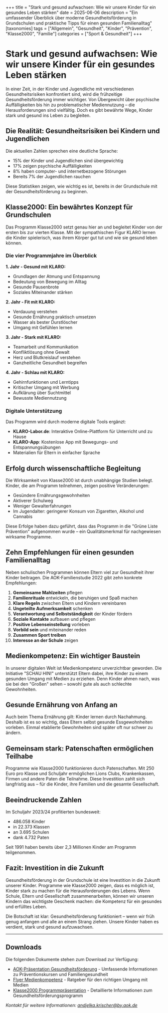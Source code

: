 +++
title = "Stark und gesund aufwachsen: Wie wir unsere Kinder für ein gesundes Leben stärken"
date = 2025-06-06
description = "Ein umfassender Überblick über moderne Gesundheitsförderung in Grundschulen und praktische Tipps für einen gesunden Familienalltag"
[taxonomies]
tags = ["Allgemein", "Gesundheit", "Kinder", "Prävention", "Klasse2000", "Familie"]
categories = ["Sport & Gesundheit"]
+++

# Stark und gesund aufwachsen: Wie wir unsere Kinder für ein gesundes Leben stärken

In einer Zeit, in der Kinder und Jugendliche mit verschiedenen Gesundheitsrisiken konfrontiert sind, wird die frühzeitige Gesundheitsförderung immer wichtiger. Von Übergewicht über psychische Auffälligkeiten bis hin zu problematischer Mediennutzung – die Herausforderungen sind vielfältig. Doch es gibt bewährte Wege, Kinder stark und gesund ins Leben zu begleiten.

<!-- more -->

## Die Realität: Gesundheitsrisiken bei Kindern und Jugendlichen

Die aktuellen Zahlen sprechen eine deutliche Sprache:
- 15% der Kinder und Jugendlichen sind übergewichtig
- 17% zeigen psychische Auffälligkeiten
- 8% haben computer- und internetbezogene Störungen
- Bereits 7% der Jugendlichen rauchen

Diese Statistiken zeigen, wie wichtig es ist, bereits in der Grundschule mit der Gesundheitsförderung zu beginnen.

## Klasse2000: Ein bewährtes Konzept für Grundschulen

Das Programm Klasse2000 setzt genau hier an und begleitet Kinder von der ersten bis zur vierten Klasse. Mit der sympathischen Figur KLARO lernen die Kinder spielerisch, was ihrem Körper gut tut und wie sie gesund leben können.

### Die vier Programmjahre im Überblick

**1. Jahr - Gesund mit KLARO:**
- Grundlagen der Atmung und Entspannung
- Bedeutung von Bewegung im Alltag
- Gesunde Pausenbrote
- Soziales Miteinander stärken

**2. Jahr - Fit mit KLARO:**
- Verdauung verstehen
- Gesunde Ernährung praktisch umsetzen
- Wasser als bester Durstlöscher
- Umgang mit Gefühlen lernen

**3. Jahr - Stark mit KLARO:**
- Teamarbeit und Kommunikation
- Konfliktlösung ohne Gewalt
- Herz und Blutkreislauf verstehen
- Ganzheitliche Gesundheit begreifen

**4. Jahr - Schlau mit KLARO:**
- Gehirnfunktionen und Lerntipps
- Kritischer Umgang mit Werbung
- Aufklärung über Suchtmittel
- Bewusste Mediennutzung

### Digitale Unterstützung

Das Programm wird durch moderne digitale Tools ergänzt:
- **KLARO-Labor.de**: Interaktive Online-Plattform für Unterricht und zu Hause
- **KLARO-App**: Kostenlose App mit Bewegungs- und Entspannungsübungen
- Materialien für Eltern in einfacher Sprache

## Erfolg durch wissenschaftliche Begleitung

Die Wirksamkeit von Klasse2000 ist durch unabhängige Studien belegt. Kinder, die am Programm teilnehmen, zeigen positive Veränderungen:
- Gesündere Ernährungsgewohnheiten
- Aktiverer Schulweg
- Weniger Gewalterfahrungen
- Im Jugendalter: geringerer Konsum von Zigaretten, Alkohol und Cannabis

Diese Erfolge haben dazu geführt, dass das Programm in die "Grüne Liste Prävention" aufgenommen wurde – ein Qualitätsmerkmal für nachgewiesen wirksame Programme.

## Zehn Empfehlungen für einen gesunden Familienalltag

Neben schulischen Programmen können Eltern viel zur Gesundheit ihrer Kinder beitragen. Die AOK-Familienstudie 2022 gibt zehn konkrete Empfehlungen:

1. **Gemeinsame Mahlzeiten** pflegen
2. **Familienrituale** entwickeln, die beruhigen und Spaß machen
3. **Klare Regeln** zwischen Eltern und Kindern vereinbaren
4. **Ungeteilte Aufmerksamkeit** schenken
5. **Verantwortung und Selbstständigkeit** der Kinder fördern
6. **Soziale Kontakte** aufbauen und pflegen
7. **Positive Lebenseinstellung** vorleben
8. **Vorbild sein** und miteinander reden
9. **Zusammen Sport treiben**
10. **Interesse an der Schule** zeigen

## Medienkompetenz: Ein wichtiger Baustein

In unserer digitalen Welt ist Medienkompetenz unverzichtbar geworden. Die Initiative "SCHAU HIN!" unterstützt Eltern dabei, ihre Kinder zu einem gesunden Umgang mit Medien zu erziehen. Denn Kinder ahmen nach, was sie bei den "Großen" sehen – sowohl gute als auch schlechte Gewohnheiten.

## Gesunde Ernährung von Anfang an

Auch beim Thema Ernährung gilt: Kinder lernen durch Nachahmung. Deshalb ist es so wichtig, dass Eltern selbst gesunde Essgewohnheiten vorleben. Einmal etablierte Gewohnheiten sind später oft nur schwer zu ändern.

## Gemeinsam stark: Patenschaften ermöglichen Teilhabe

Programme wie Klasse2000 funktionieren durch Patenschaften. Mit 250 Euro pro Klasse und Schuljahr ermöglichen Lions Clubs, Krankenkassen, Firmen und andere Paten die Teilnahme. Diese Investition zahlt sich langfristig aus – für die Kinder, ihre Familien und die gesamte Gesellschaft.

## Beeindruckende Zahlen

Im Schuljahr 2023/24 profitierten bundesweit:
- 486.058 Kinder
- in 22.373 Klassen
- an 3.695 Schulen
- dank 4.732 Paten

Seit 1991 haben bereits über 2,3 Millionen Kinder am Programm teilgenommen.

## Fazit: Investition in die Zukunft

Gesundheitsförderung in der Grundschule ist eine Investition in die Zukunft unserer Kinder. Programme wie Klasse2000 zeigen, dass es möglich ist, Kinder stark zu machen für die Herausforderungen des Lebens. Wenn Schule, Eltern und Gesellschaft zusammenarbeiten, können wir unseren Kindern das wichtigste Geschenk machen: die Kompetenz für ein gesundes und erfülltes Leben.

Die Botschaft ist klar: Gesundheitsförderung funktioniert – wenn wir früh genug anfangen und alle an einem Strang ziehen. Unsere Kinder haben es verdient, stark und gesund aufzuwachsen.

---

## Downloads

Die folgenden Dokumente stehen zum Download zur Verfügung:

- [AOK-Präsentation Gesundheitsförderung](downloads/02.06.25.pdf) - Umfassende Informationen zu Präventionskursen und Familiengesundheit
- [Flyer Medienkompetenz](downloads/Flyer.pdf) - Ratgeber für den richtigen Umgang mit Medien
- [Klasse2000 Programmpräsentation](downloads/Praesentation_Klasse2000.pdf) - Detaillierte Informationen zum Gesundheitsförderungsprogramm

*Kontakt für weitere Informationen: andjelka.krischer@by.aok.de*